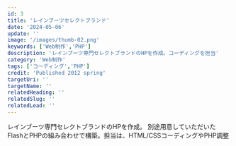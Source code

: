 ```yaml
---
id: 3
title: 'レインブーツセレクトブランド'
date: '2024-05-06'
update: ''
image: '/images/thumb-02.png'
keywords: ['Web制作','PHP']
description: 'レインブーツ専門セレクトブランドのHPを作成。コーディングを担当'
category: 'Web制作'
tags: ['コーディング','PHP']
credit: 'Published 2012 spring'
targetUri: ''
targetName: ''
relatedHeading: ''
relatedSlug: ''
relatedLead: ''
---
```

レインブーツ専門セレクトブランドのHPを作成。
別途用意していただいたFlashとPHPの組み合わせで構築。担当は、HTML/CSSコーディングやPHP調整